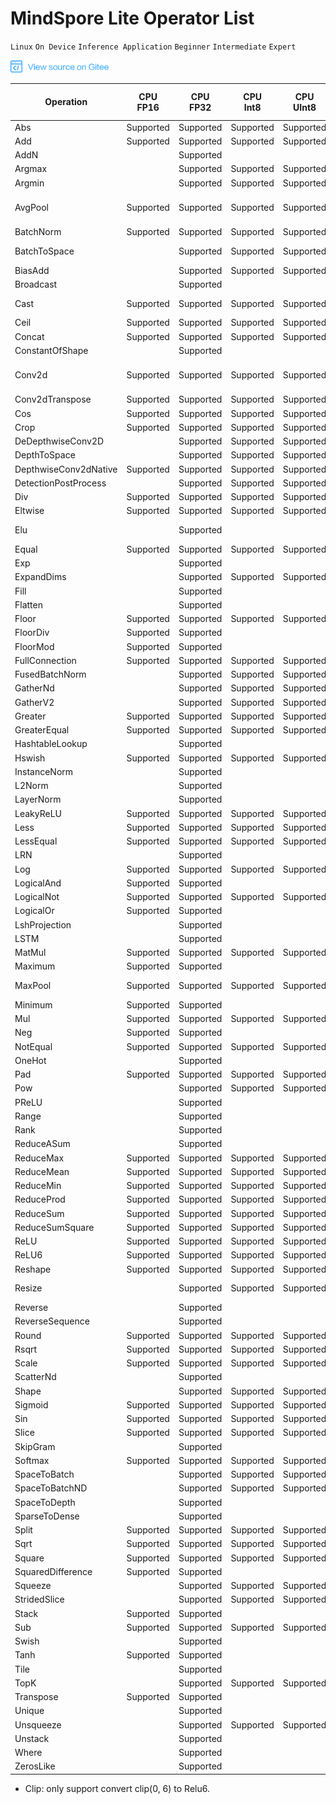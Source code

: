 ﻿# MindSpore Lite Operator List

`Linux` `On Device` `Inference Application` `Beginner` `Intermediate` `Expert`

<a href="https://gitee.com/mindspore/docs/blob/master/docs/note/source_en/operator_list_lite.md" target="_blank"><img src="./_static/logo_source.png"></a>

| Operation               | CPU<br/>FP16 | CPU<br/>FP32 | CPU<br/>Int8 | CPU<br/>UInt8 | GPU<br/>FP16 | GPU<br/>FP32 | Tensorflow <br/>Lite op supported | Caffe <br/>Lite op supported | Onnx <br/>Lite op supported |
|-----------------------|----------|----------|----------|-----------|----------|-------------------|----------|----------|---------|
| Abs                   | Supported | Supported        | Supported        | Supported         | Supported        | Supported        | Abs        |               | Abs                |
| Add                   | Supported        | Supported        | Supported        | Supported         | Supported        | Supported        | Add        |               | Add, Int8Add                |
| AddN                  |          | Supported        |          |           |          |          | AddN       |               |                    |
| Argmax                |          | Supported        | Supported        | Supported         |          |          | Argmax     | ArgMax        | ArgMax             |
| Argmin                |          | Supported        | Supported        | Supported         |          |          | Argmin     |               |                    |
| AvgPool               | Supported        | Supported        | Supported        | Supported         | Supported        | Supported        | MeanPooling | Pooling       | AveragePool, GlobalAveragePool, Int8AveragePool        |
| BatchNorm             | Supported        | Supported        | Supported        | Supported         | Supported        | Supported        |            | BatchNorm     | BatchNormalization |
| BatchToSpace          |          | Supported        | Supported        | Supported         | Supported         | Supported         | BatchToSpace, BatchToSpaceND |  |               |
| BiasAdd               |          | Supported        | Supported        | Supported         | Supported        | Supported         |           |                | BiasAdd            |
| Broadcast             |          | Supported        |          |           |          |          | BroadcastTo |               | Expand             |
| Cast                  | Supported        | Supported        | Supported| Supported         | Supported        | Supported        | Cast, QUANTIZE, DEQUANTIZE  |        | Cast               |
| Ceil                  | Supported | Supported        | Supported        | Supported         | Supported        | Supported        | Ceil        |               | Ceil               |
| Concat                | Supported        | Supported        | Supported        | Supported         | Supported        | Supported        | Concat      | Concat        | Concat             |
| ConstantOfShape                |         | Supported        |         |          |         |         |       |         | ConstantOfShape             |
| Conv2d                | Supported        | Supported        | Supported        | Supported         | Supported        | Supported        | Conv2D      | Convolution   | Conv, Int8Conv, ConvRelu, Int8ConvRelu               |
| Conv2dTranspose       | Supported        | Supported        | Supported        | Supported         | Supported        | Supported        | DeConv2D    | Deconvolution | ConvTranspose      |
| Cos                   | Supported | Supported        | Supported        | Supported         | Supported        | Supported        | Cos         |               | Cos                |
| Crop                  | Supported | Supported        | Supported        | Supported         |          |          |             |  Crop         |                    |
| DeDepthwiseConv2D     |          | Supported        | Supported        | Supported         |          |          |             |  Deconvolution| ConvTranspose      |
| DepthToSpace          |          | Supported        | Supported        | Supported         | Supported         | Supported         | DepthToSpace|               | DepthToSpace       |
| DepthwiseConv2dNative | Supported        | Supported        | Supported        | Supported         | Supported        | Supported        | DepthwiseConv2D | Convolution   |     |
| DetectionPostProcess  |          | Supported        | Supported | Supported |                   |          | Custom |           |                 |
| Div                   | Supported        | Supported        | Supported        | Supported         | Supported        | Supported        | Div, RealDiv         |               | Div                |
| Eltwise               | Supported        | Supported        | Supported | Supported | Supported         | Supported         |             |  Eltwise      | Sum, Max                    |
| Elu                   |          | Supported        |          |           |          |          |        |  Elu               | Elu, NonMaxSuppression                |
| Equal                 | Supported        | Supported        | Supported        | Supported         | Supported         | Supported         | Equal       |               | Equal              |
| Exp                   |          | Supported        |          |           | Supported        | Supported        | Exp         |  Exp             | Exp                |
| ExpandDims            |          | Supported        | Supported | Supported |          |          |ExpandDims             |               |                    |
| Fill                  |          | Supported        |          |           |          |          | Fill        |               |                    |
| Flatten               |          | Supported        |          |           |          |          |             | Flatten       |                    |
| Floor                 | Supported | Supported        | Supported        | Supported         | Supported        | Supported        | flOOR       |               | Floor              |
| FloorDiv              | Supported        | Supported        |          |           | Supported         | Supported         | FloorDiv    |               |                    |
| FloorMod              | Supported        | Supported        |          |           | Supported         | Supported         | FloorMod    |               |                    |
| FullConnection        | Supported        | Supported        | Supported        | Supported         | Supported        | Supported        | FullyConnected  | InnerProduct  |                |
| FusedBatchNorm        |          | Supported        | Supported        | Supported         |         |         | FusedBatchNorm |  |  |
| GatherNd              |          | Supported        | Supported        | Supported         |          |          | GatherND    |               |                    |
| GatherV2              |          | Supported        | Supported        | Supported         | Supported         | Supported         | Gather      |               | Gather             |
| Greater               | Supported        | Supported        | Supported        | Supported         | Supported         | Supported         | Greater     |               | Greater            |
| GreaterEqual          | Supported        | Supported        | Supported        | Supported         | Supported         | Supported         | GreaterEqual|               |                    |
| HashtableLookup       |         | Supported        |         |          |          |          | HashtableLookup   |               |                    |
| Hswish                | Supported        | Supported        | Supported        | Supported         | Supported         | Supported         | HardSwish   |               |                    |
| InstanceNorm                |         | Supported        |          |           |         |         | InstanceNorm   |               |           |
| L2Norm                |         | Supported        |          |           |         |         | L2_NORMALIZATION   |               |           |
| LayerNorm |  | Supported |  |  |  |  | LayerNorm |  |  |
| LeakyReLU             | Supported        | Supported        | Supported | Supported | Supported        | Supported        | LeakyRelu   |               | LeakyRelu          |
| Less                  | Supported        | Supported        | Supported        | Supported         | Supported         | Supported         | Less        |               | Less               |
| LessEqual             | Supported        | Supported        | Supported        | Supported         | Supported         | Supported         | LessEqual   |               |                    |
| LRN     |          | Supported        |          |           |          |          | LocalResponseNorm  |        | Lrn, LRN                |
| Log                   | Supported | Supported        | Supported        | Supported         | Supported        | Supported        | Log         |               | Log                |
| LogicalAnd            | Supported        | Supported        |          |           | Supported         | Supported         | LogicalAnd  |               | And                   |
| LogicalNot            | Supported | Supported        | Supported        | Supported         | Supported        | Supported        | LogicalNot  |               | Not                   |
| LogicalOr             | Supported        | Supported        |          |           | Supported         | Supported         | LogicalOr   |               | Or                   |
| LshProjection         |          | Supported        |          |           |          |          | LshProjection            |               |                    |
| LSTM                  |          | Supported        |          |           |          |          |             |               | LSTM                   |
| MatMul                | Supported | Supported        | Supported        | Supported         | Supported        | Supported        |             |               | MatMul             |
| Maximum               | Supported        | Supported        |          |           | Supported         | Supported         | Maximum     |               |                |
| MaxPool               | Supported        | Supported        | Supported        | Supported         | Supported        | Supported        | MaxPooling  | Pooling       | MaxPool, GlobalMaxPool            |
| Minimum               | Supported        | Supported        |          |           | Supported         | Supported         | Minimum     |               | Min                |
| Mul                   | Supported        | Supported        | Supported        | Supported         | Supported        | Supported        | Mul         |               | Mul                |
| Neg                   | Supported | Supported        |          |           | Supported         | Supported         |   Neg       |               | Neg                   |
| NotEqual              | Supported        | Supported        | Supported        | Supported         | Supported         | Supported         | NotEqual    |               |                    |
| OneHot                |          | Supported        |          |           |          |          | OneHot      |               | OneHot                   |
| Pad                   | Supported        | Supported        | Supported        | Supported         | Supported         | Supported         | Pad, MirrorPad         |               | Pad                |
| Pow                   |          | Supported        | Supported        | Supported         |          |         | Pow          | Power         | Pow              |
| PReLU                 |          | Supported        |          |           | Supported        | Supported        | PRELU       | PReLU         | PRelu             |
| Range                 |          | Supported        |          |           |          |          | Range       |               |                    |
| Rank                  |          | Supported        |          |           |          |          | Rank        |               |                    |
| ReduceASum            |          | Supported        |          |           |          |          |          |   Reduction            |           |
| ReduceMax             | Supported        | Supported        | Supported        | Supported         |          |          | ReduceMax   |               | ReduceMax          |
| ReduceMean            | Supported        | Supported        | Supported        | Supported         | Supported         | Supported         | Mean        | Reduction              | ReduceMean         |
| ReduceMin             | Supported        | Supported        | Supported        | Supported         |          |          | ReduceMin   |               | ReduceMin          |
| ReduceProd            | Supported        | Supported        | Supported        | Supported         |          |          | ReduceProd  |               | ReduceProd                   |
| ReduceSum             | Supported        | Supported        | Supported        | Supported         | Supported         | Supported         | Sum         | Reduction              | ReduceSum          |
| ReduceSumSquare       | Supported        | Supported        | Supported        | Supported         |          |          |             |  Reduction             | ReduceSumSquare                   |
| ReLU                  | Supported        | Supported        | Supported        | Supported         | Supported        | Supported        | Relu        | ReLU          | Relu               |
| ReLU6                 | Supported        | Supported        | Supported        | Supported         | Supported        | Supported        | Relu6       | ReLU6         | Clip*              |
| Reshape               | Supported        | Supported        | Supported        | Supported         | Supported        | Supported        | Reshape     | Reshape       | Reshape,Flatten    |
| Resize                |          | Supported        | Supported        | Supported         | Supported         | Supported         | ResizeBilinear, NearestNeighbor | Interp        | Resize                   |
| Reverse               |          | Supported        |          |           |          |          | reverse     |               |                    |
| ReverseSequence       |          | Supported        |          |           |          |          | ReverseSequence  |          |                    |
| Round                 | Supported | Supported        | Supported        | Supported         | Supported        | Supported        | Round       |               | Round                   |
| Rsqrt                 | Supported | Supported        | Supported        | Supported         | Supported        | Supported        | Rsqrt       |               |                    |
| Scale                 | Supported | Supported        | Supported | Supported | Supported        | Supported        |             |  Scale        |                    |
| ScatterNd             |          | Supported        |          |           |          |          | ScatterNd   |               |                    |
| Shape                 |          | Supported        | Supported | Supported |          |          | Shape       |               | Shape              |
| Sigmoid               | Supported        | Supported        | Supported        | Supported         | Supported        | Supported        | Logistic    | Sigmoid       | Sigmoid            |
| Sin                   | Supported | Supported        | Supported        | Supported         | Supported        | Supported        | Sin         |               | Sin                |
| Slice                 | Supported | Supported        | Supported        | Supported         | Supported        | Supported        | Slice       | Slice              | Slice              |
| SkipGram              |          | Supported        |         |          |         |         | SKipGram       |               |               |
| Softmax               | Supported        | Supported        | Supported        | Supported         | Supported        | Supported        | Softmax     | Softmax       | Softmax            |
| SpaceToBatch          |          | Supported        | Supported        | Supported | Supported         | Supported         | SpaceToBatch |              |                    |
| SpaceToBatchND        |          | Supported        | Supported        | Supported | Supported         | Supported         | SpaceToBatchND |            |                    |
| SpaceToDepth          |          | Supported        |          |           |          |          | SpaceToDepth   |            | SpaceToDepth       |
| SparseToDense         |          | Supported        |          |           |          |          |  SpareToDense  |            |                    |
| Split                 | Supported        | Supported        | Supported        | Supported         |          |          | Split, SplitV  |            | Split                   |
| Sqrt                  | Supported | Supported        | Supported        | Supported         | Supported        | Supported        | Sqrt        |               | Sqrt               |
| Square                | Supported | Supported        | Supported        | Supported         | Supported        | Supported        | Square      |               |                    |
| SquaredDifference     | Supported | Supported        |          |           | Supported         | Supported         |  SquaredDifference |         |                    |
| Squeeze               |          | Supported        | Supported        | Supported         | Supported         | Supported         | Squeeze     |               | Squeeze            |
| StridedSlice          |          | Supported        | Supported        | Supported         |          |          | StridedSlice|               |                    |
| Stack                 | Supported | Supported        |          |           | Supported         | Supported         | Stack       |               |                    |
| Sub                   | Supported        | Supported        | Supported        | Supported         | Supported        | Supported        | Sub         |               |  Sub               |
| Swish |    | Supported |    |    |    |    | Swish | Swish | Swish |
| Tanh                  | Supported        | Supported        |          |           | Supported        | Supported        | Tanh        | TanH          | Tanh, Sign                    |
| Tile                  |          | Supported        |          |           |          |          | Tile        | Tile              | Tile               |
| TopK                  |          | Supported        | Supported        | Supported         |          |          | TopKV2      |               | TopK                   |
| Transpose             | Supported        | Supported        |          |           | Supported        | Supported        | Transpose   | Permute       | Transpose          |
| Unique                |          | Supported        |          |           |          |          | Unique      |               |                    |
| Unsqueeze             |          | Supported        | Supported        | Supported         |          |          |             |               | Unsqueeze          |
| Unstack               |          | Supported        |          |           |          |          | Unstack     |               |                    |
| Where                 |          | Supported        |          |           |          |          |  Where      |               |                    |
| ZerosLike             |          | Supported        |          |           |          |          | ZerosLike   |               |               |

* Clip: only support convert clip(0, 6) to Relu6.
